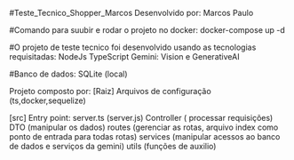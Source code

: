 #Teste_Tecnico_Shopper_Marcos
Desenvolvido por: Marcos Paulo

#Comando para suubir e rodar o projeto no docker:
docker-compose up -d

#O projeto de teste tecnico foi desenvolvido usando as tecnologias requisitadas:
NodeJs
TypeScript
Gemini: Vision e GenerativeAI

#Banco de dados:
SQLite (local)

Projeto composto por:
[Raiz]
Arquivos de configuração (ts,docker,sequelize)

[src]
Entry point: server.ts (server.js)
Controller ( processar requisições)
DTO (manipular os dados)
routes (gerenciar as rotas, arquivo index como ponto de entrada para todas rotas)
services (manipular acessos ao banco de dados e serviços da gemini)
utils (funções de auxilio)